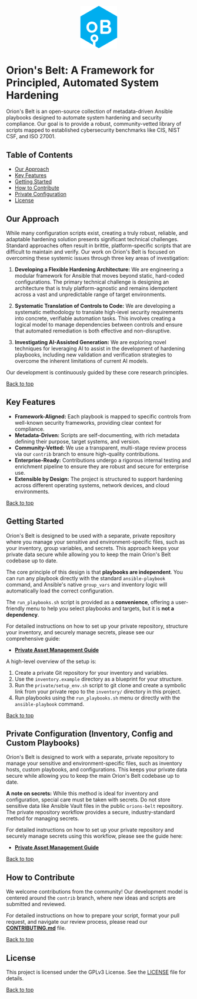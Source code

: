 <!-- PROJECT LOGO -->
<p align="center">
  <a href="https://github.com/IncudoLABS/orions-belt">
   <img src="images/OBelt.png" alt="Orion's Belt Logo" width="100">
  </a>
</p>

# Orion's Belt: A Framework for Principled, Automated System Hardening

Orion's Belt is an open-source collection of metadata-driven Ansible playbooks designed to automate system hardening and security compliance. Our goal is to provide a robust, community-vetted library of scripts mapped to established cybersecurity benchmarks like CIS, NIST CSF, and ISO 27001.

## Table of Contents

- [Our Approach](#our-approach)
- [Key Features](#key-features)
- [Getting Started](#getting-started)
- [How to Contribute](#how-to-contribute)
- [Private Configuration](#private-configuration-inventory-config-and-custom-playbooks)
- [License](#license)

## Our Approach

While many configuration scripts exist, creating a truly robust, reliable, and adaptable hardening solution presents significant technical challenges. Standard approaches often result in brittle, platform-specific scripts that are difficult to maintain and verify. Our work on Orion's Belt is focused on overcoming these systemic issues through three key areas of investigation:

1.  **Developing a Flexible Hardening Architecture:** We are engineering a modular framework for Ansible that moves beyond static, hard-coded configurations. The primary technical challenge is designing an architecture that is truly platform-agnostic and remains idempotent across a vast and unpredictable range of target environments.

2.  **Systematic Translation of Controls to Code:** We are developing a systematic methodology to translate high-level security requirements into concrete, verifiable automation tasks. This involves creating a logical model to manage dependencies between controls and ensure that automated remediation is both effective and non-disruptive.

3.  **Investigating AI-Assisted Generation:** We are exploring novel techniques for leveraging AI to assist in the development of hardening playbooks, including new validation and verification strategies to overcome the inherent limitations of current AI models.

Our development is continuously guided by these core research principles.

[Back to top](#table-of-contents)

## Key Features

- **Framework-Aligned:** Each playbook is mapped to specific controls from well-known security frameworks, providing clear context for compliance.
- **Metadata-Driven:** Scripts are self-documenting, with rich metadata defining their purpose, target systems, and version.
- **Community-Vetted:** We use a transparent, multi-stage review process via our `contrib` branch to ensure high-quality contributions.
- **Enterprise-Ready:** Contributions undergo a rigorous internal testing and enrichment pipeline to ensure they are robust and secure for enterprise use.
- **Extensible by Design:** The project is structured to support hardening across different operating systems, network devices, and cloud environments.

[Back to top](#table-of-contents)

## Getting Started

Orion's Belt is designed to be used with a separate, private repository where you manage your sensitive and environment-specific files, such as your inventory, group variables, and secrets. This approach keeps your private data secure while allowing you to keep the main Orion's Belt codebase up to date.

The core principle of this design is that **playbooks are independent**. You can run any playbook directly with the standard `ansible-playbook` command, and Ansible's native `group_vars` and inventory logic will automatically load the correct configuration.

The `run_playbooks.sh` script is provided as a **convenience**, offering a user-friendly menu to help you select playbooks and targets, but it is **not a dependency**.

For detailed instructions on how to set up your private repository, structure your inventory, and securely manage secrets, please see our comprehensive guide:
- **[Private Asset Management Guide](private/README.md)**

A high-level overview of the setup is:
1.  Create a private Git repository for your inventory and variables.
2.  Use the `inventory.example` directory as a blueprint for your structure.
3.  Run the `private/setup_env.sh` script to git clone and create a symbolic link from your private repo to the `inventory/` directory in this project.
4.  Run playbooks using the `run_playbooks.sh` menu or directly with the `ansible-playbook` command.

[Back to top](#table-of-contents)

## Private Configuration (Inventory, Config and Custom Playbooks)

Orion's Belt is designed to work with a separate, private repository to manage your sensitive and environment-specific files, such as inventory hosts, custom playbooks, and configurations. This keeps your private data secure while allowing you to keep the main Orion's Belt codebase up to date.

**A note on secrets:** While this method is ideal for inventory and configuration, special care must be taken with secrets. Do not store sensitive data like Ansible Vault files in the public `orions-belt` repository. The private repository workflow provides a secure, industry-standard method for managing secrets.

For detailed instructions on how to set up your private repository and securely manage secrets using this workflow, please see the guide here:
- **[Private Asset Management Guide](private/README.md)**

[Back to top](#table-of-contents)

## How to Contribute

We welcome contributions from the community! Our development model is centered around the `contrib` branch, where new ideas and scripts are submitted and reviewed.

For detailed instructions on how to prepare your script, format your pull request, and navigate our review process, please read our **[CONTRIBUTING.md](CONTRIBUTING.md)** file.

[Back to top](#table-of-contents)

## License

This project is licensed under the GPLv3 License. See the [LICENSE](LICENSE) file for details.

[Back to top](#table-of-contents)
